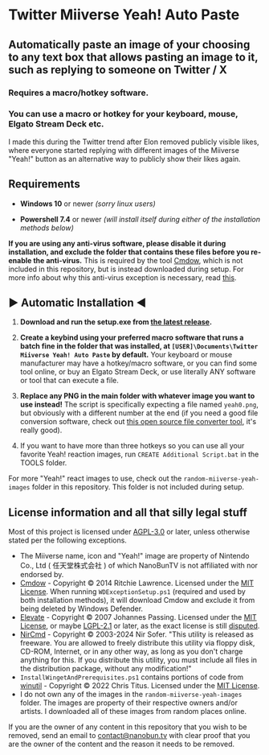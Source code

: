 # Twitter Miiverse Yeah! Auto Paste

## Automatically paste an image of your choosing to any text box that allows pasting an image to it, such as replying to someone on Twitter / X

### Requires a macro/hotkey software.

### You can use a macro or hotkey for your keyboard, mouse, Elgato Stream Deck etc.

I made this during the Twitter trend after Elon removed publicly visible likes, where everyone started replying with different images of the Miiverse "Yeah!" button as an alternative way to publicly show their likes again.

## Requirements

- **Windows 10** or newer _(sorry linux users)_

- **Powershell 7.4** or newer _(will install itself during either of the installation methods below)_

**If you are using any anti-virus software, please disable it during installation, and exclude the folder that contains these files before you re-enable the anti-virus.** This is required by the tool [Cmdow](https://ritchielawrence.github.io/cmdow), which is not included in this repository, but is instead downloaded during setup. For more info about why this anti-virus exception is necessary, read [this](https://ritchielawrence.github.io/cmdow/#is-cmdow-malware).

## ▶ **Automatic Installation** ◀

1. **Download and run the setup.exe from [the latest release](https://github.com/NanoBunTV/TwitterMiiverseYeahAutoPaste/releases/latest).**

2. **Create a keybind using your preferred macro software that runs a batch fine in the folder that was installed, at `[USER]\Documents\Twitter Miiverse Yeah! Auto Paste` by default.** Your keyboard or mouse manufacturer may have a hotkey/macro software, or you can find some tool online, or buy an Elgato Stream Deck, or use literally ANY software or tool that can execute a file.

3. **Replace any PNG in the main folder with whatever image you want to use instead!** The script is specifically expecting a file named `yeah0.png`, but obviously with a different number at the end (if you need a good file conversion software, check out [this open source file converter tool](https://file-converter.io), it's really good).

4. If you want to have more than three hotkeys so you can use all your favorite Yeah! reaction images, run `CREATE Additional Script.bat` in the TOOLS folder.

For more "Yeah!" react images to use, check out the `random-miiverse-yeah-images` folder in this repository. This folder is not included during setup.

## License information and all that silly legal stuff

Most of this project is licensed under [AGPL-3.0](https://www.gnu.org/licenses/agpl-3.0.html) or later, unless otherwise stated per the following exceptions.

- The Miiverse name, icon and "Yeah!" image are property of Nintendo Co., Ltd ( 任天堂株式会社 ) of which NanoBunTV is not affiliated with nor endorsed by.
- [Cmdow](https://ritchielawrence.github.io/cmdow/) - Copyright © 2014 Ritchie Lawrence. Licensed under the [MIT License](https://opensource.org/license/mit). When running `WDExceptionSetup.ps1` (required and used by both installation methods), it will download Cmdow and exclude it from being deleted by Windows Defender.
- [Elevate](https://github.com/jpassing/elevate) - Copyright © 2007 Johannes Passing. Licensed under the [MIT License](https://opensource.org/license/mit), or maybe [LGPL-2.1](https://www.gnu.org/licenses/old-licenses/lgpl-2.1.html) or later, as the exact license is still [disputed](https://github.com/jpassing/elevate/issues/2).
- [NirCmd](https://www.nirsoft.net/utils/nircmd.html) - Copyright © 2003-2024 Nir Sofer. "This utility is released as freeware. You are allowed to freely distribute this utility via floppy disk, CD-ROM, Internet, or in any other way, as long as you don't charge anything for this. If you distribute this utility, you must include all files in the distribution package, without any modification!"
- `InstallWingetAndPrerequisites.ps1` contains portions of code from [winutil](https://github.com/ChrisTitusTech/winutil) - Copyright © 2022 Chris Titus. Licensed under the [MIT License](https://opensource.org/license/mit).
- I do not own any of the images in the `random-miiverse-yeah-images` folder. The images are property of their respective owners and/or artists. I downloaded all of these images from random places online.

If you are the owner of any content in this repository that you wish to be removed, send an email to [contact@nanobun.tv](mailto:contact@nanobun.tv) with clear proof that you are the owner of the content and the reason it needs to be removed.
